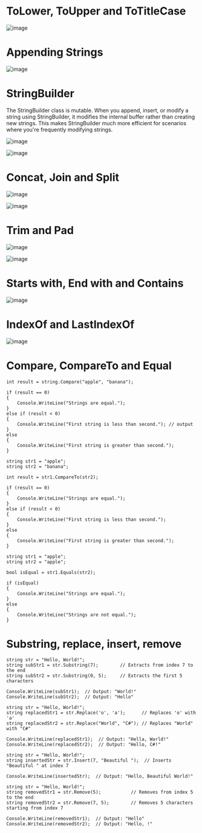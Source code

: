 # ToLower, ToUpper and ToTitleCase

![image](https://github.com/user-attachments/assets/88426375-f6a8-49e0-999b-0e7ab0e32866)

# Appending Strings 

![image](https://github.com/user-attachments/assets/aba9af77-1a4a-4e30-b24d-e75c7c62599c)

# StringBuilder

The StringBuilder class is mutable. When you append, insert, or modify a string using StringBuilder, it modifies the internal buffer rather than creating new strings. This makes StringBuilder much more efficient for scenarios where you're frequently modifying strings.

![image](https://github.com/user-attachments/assets/6f541084-ab3b-4bfc-9c6f-6825013e6ef2)

![image](https://github.com/user-attachments/assets/947cb4ae-a5b1-4446-bbfe-5ed700e316f7)

# Concat, Join and Split

![image](https://github.com/user-attachments/assets/56fecac9-ef19-42c8-917d-7da6c8530726)

![image](https://github.com/user-attachments/assets/cd6053f1-dd4a-46c9-81f6-330ab885d7f2)

# Trim and Pad

![image](https://github.com/user-attachments/assets/741972d4-5656-4519-a32d-b5ec77ece183)

![image](https://github.com/user-attachments/assets/b34e0d78-03db-4f91-b924-f7fdc0433fe7)

# Starts with, End with and Contains

![image](https://github.com/user-attachments/assets/901223ea-55ee-436e-a9a7-8620e86751a6)

# IndexOf and LastIndexOf

![image](https://github.com/user-attachments/assets/7c802e4b-c3ea-4a56-b930-927a5f72d651)

# Compare, CompareTo and Equal

```
int result = string.Compare("apple", "banana");

if (result == 0)
{
    Console.WriteLine("Strings are equal.");
}
else if (result < 0)
{
    Console.WriteLine("First string is less than second."); // output
}
else
{
    Console.WriteLine("First string is greater than second.");
}
```
```
string str1 = "apple";
string str2 = "banana";

int result = str1.CompareTo(str2);

if (result == 0)
{
    Console.WriteLine("Strings are equal.");
}
else if (result < 0)
{
    Console.WriteLine("First string is less than second.");
}
else
{
    Console.WriteLine("First string is greater than second.");
}
```
```
string str1 = "apple";
string str2 = "apple";

bool isEqual = str1.Equals(str2);

if (isEqual)
{
    Console.WriteLine("Strings are equal.");
}
else
{
    Console.WriteLine("Strings are not equal.");
}
```
# Substring, replace, insert, remove

```
string str = "Hello, World!";
string subStr1 = str.Substring(7);        // Extracts from index 7 to the end
string subStr2 = str.Substring(0, 5);     // Extracts the first 5 characters

Console.WriteLine(subStr1);  // Output: "World!"
Console.WriteLine(subStr2);  // Output: "Hello"
```

```
string str = "Hello, World!";
string replacedStr1 = str.Replace('o', 'a');      // Replaces 'o' with 'a'
string replacedStr2 = str.Replace("World", "C#"); // Replaces "World" with "C#"

Console.WriteLine(replacedStr1);  // Output: "Hella, Warld!"
Console.WriteLine(replacedStr2);  // Output: "Hello, C#!"
```
```
string str = "Hello, World!";
string insertedStr = str.Insert(7, "Beautiful ");  // Inserts "Beautiful " at index 7

Console.WriteLine(insertedStr);  // Output: "Hello, Beautiful World!"
```
```
string str = "Hello, World!";
string removedStr1 = str.Remove(5);           // Removes from index 5 to the end
string removedStr2 = str.Remove(7, 5);        // Removes 5 characters starting from index 7

Console.WriteLine(removedStr1);  // Output: "Hello"
Console.WriteLine(removedStr2);  // Output: "Hello, !"
```
